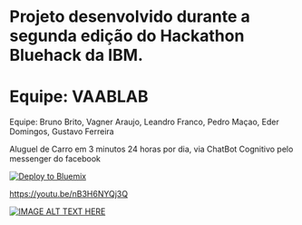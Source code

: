 # Projeto desenvolvido  durante a segunda edição do Hackathon Bluehack da IBM.



# Equipe: VAABLAB

Equipe:
Bruno Brito, 
Vagner Araujo, 
Leandro Franco, 
Pedro Maçao, 
Eder Domingos, 
Gustavo Ferreira


Aluguel de Carro em 3 minutos 24 horas por dia, via ChatBot Cognitivo pelo messenger do facebook
 



[![Deploy to Bluemix](https://bluemix.net/deploy/button.png)](https://bluemix.net/deploy?repository=https://github.com/IBM-Bluemix/nodejs-helloworld)

https://youtu.be/nB3H6NYQj3Q





[![IMAGE ALT TEXT HERE](https://img.youtube.com/vi/nB3H6NYQj3Q/0.jpg)](https://www.youtube.com/watch?v=nB3H6NYQj3Q)
 

 
